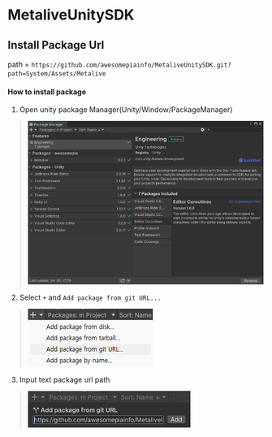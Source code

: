 # MetaliveUnitySDK


## Install Package Url
path = `https://github.com/awesomepiainfo/MetaliveUnitySDK.git?path=System/Assets/Metalive`

#### How to install package
1. Open unity package Manager(Unity/Window/PackageManager)

> ![image](./Src/package_manager.png)


2. Select `+` and `Add package from git URL...`

> ![image](./Src/select_plus.png)

3. Input text package url path

> ![image](./Src/package_url.png)